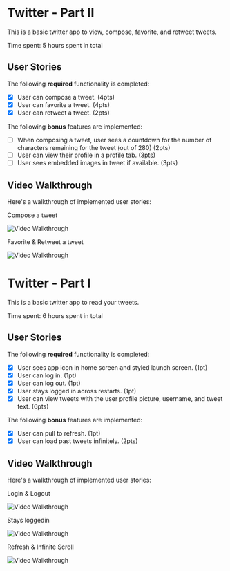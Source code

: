 # Twitter - Part II

This is a basic twitter app to view, compose, favorite, and retweet tweets.

Time spent: 5 hours spent in total

## User Stories

The following **required** functionality is completed:

- [x] User can compose a tweet. (4pts)
- [x] User can favorite a tweet. (4pts)
- [x] User can retweet a tweet. (2pts)

The following **bonus** features are implemented:

- [ ] When composing a tweet, user sees a countdown for the number of characters remaining for the tweet (out of 280) (2pts)
- [ ] User can view their profile in a profile tab. (3pts)
- [ ] User sees embedded images in tweet if available. (3pts)

## Video Walkthrough

Here's a walkthrough of implemented user stories:


Compose a tweet

<img src='https://i.imgur.com/SXXV8tc.gif' title='Compose a tweet' width='' alt='Video Walkthrough' /><br>


Favorite & Retweet a tweet

<img src='https://i.imgur.com/gjxeExt.gif' title='Favorite & Retweet a tweet' width='' alt='Video Walkthrough' /><br>



# Twitter - Part I

This is a basic twitter app to read your tweets.

Time spent: 6 hours spent in total

## User Stories

The following **required** functionality is completed:

- [x] User sees app icon in home screen and styled launch screen. (1pt)
- [x] User can log in. (1pt)
- [x] User can log out. (1pt)
- [x] User stays logged in across restarts. (1pt)
- [x] User can view tweets with the user profile picture, username, and tweet text. (6pts)

The following **bonus** features are implemented:

- [x] User can pull to refresh. (1pt)
- [x] User can load past tweets infinitely. (2pts)

## Video Walkthrough

Here's a walkthrough of implemented user stories:

Login & Logout

<img src='https://i.imgur.com/9izQ48y.gif' title='Login & Logout' width='' alt='Video Walkthrough' /><br>


Stays loggedin

<img src='https://i.imgur.com/xNWGLr9.gif' title='Stays loggedin' width='' alt='Video Walkthrough' /><br>


Refresh & Infinite Scroll

<img src='https://i.imgur.com/JZ3SZuh.gif' title='Refresh & Infinite Scroll' width='' alt='Video Walkthrough' /><br>



